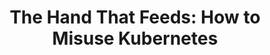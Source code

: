 ---
title: "The Hand That Feeds: How to Misuse Kubernetes"
description: ""
topics:
- 
youtube_id: "pIHpMKrGmrc"
---